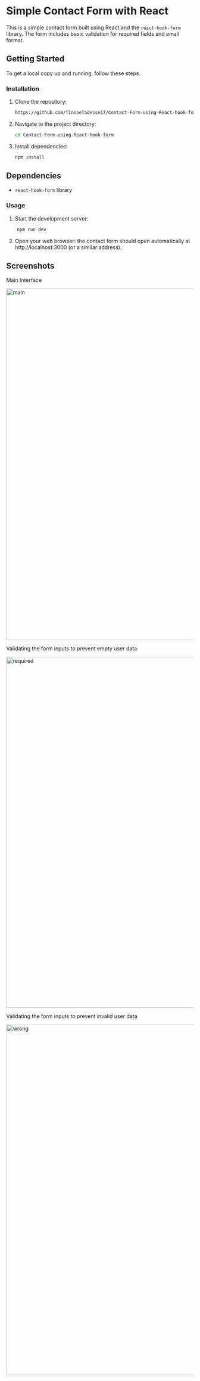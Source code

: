 # Simple Contact Form with React

This is a simple contact form built using React and the `react-hook-form` library. The form includes basic validation for required fields and email format.

## Getting Started

To get a local copy up and running, follow these steps.

### Installation

1. Clone the repository:
    ```sh
    https://github.com/TinsaeTadesse17/Contact-Form-using-React-hook-form.git
    ```
2. Navigate to the project directory:
    ```sh
    cd Contact-Form-using-React-hook-form
    ```
   
3. Install dependencies:
    ```sh
    npm install 
    ```   

## Dependencies
- `react-hook-form` library


### Usage

1. Start the development server:
   
```sh
    npm run dev
```    
   
2. Open your web browser: the contact form should open automatically at http://localhost:3000 (or a similar address).

## Screenshots

Main Interface

<img width="944" alt="main" src="https://github.com/user-attachments/assets/1999b576-111c-4ded-b5f3-05f56ea3efdf">


Validating the form inputs to prevent empty user data

<img width="942" alt="required" src="https://github.com/user-attachments/assets/7f0614ca-8a3a-4515-84a2-6b13c864df3c">


Validating the form inputs to prevent invalid user data

<img width="941" alt="wrong" src="https://github.com/user-attachments/assets/da366dac-ea2b-4e0b-a77b-8406396b606f">


